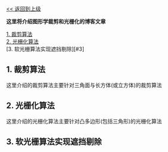 [<< 返回到上级](index.md)

**这里将介绍图形学裁剪和光栅化的博客文章**  

[1. 裁剪算法](#1)  
[2. 光栅化算法](#2)  
[3. 软光栅算法实现遮挡剔除][#3]  

<span id="1"></span>  
## **1. 裁剪算法**  
这里介绍的裁剪算法主要针对三角面与长方体(或立方体)的裁剪算法  



<span id="2"></span>
## **2. 光栅化算法**  
这里介绍的光栅化算法主要针对凸多边形(包括三角形)的光栅化算法  

<span id="3"></span>
## **3. 软光栅算法实现遮挡剔除**  